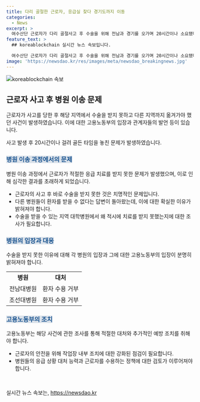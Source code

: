 ```yaml
---
title: 다리 골절한 근로자, 응급실 찾다 경기도까지 이동
categories:
  - News
excerpt: >
  여수산단 근로자가 다리 골절사고 후 수술을 위해 전남과 경기를 오가며 20시간이나 소요됐다. 사고가 발생한 병원과 인근 병원들은 수술을 받을 수 없다는 답변을 하며 응급상황에서의 적절한 응대가 이루어지지 않았다. 이로 인해 근로자는 괴사로 다리를 절단해야 했으며, 사고 후 수술까지 20시간이 소요된 탓에 긴급치료의 금방성을 놓친 것으로 지적되고 있다. 이에 관련 당국은 작업장 안전 조치 등을 포함한 조사를 예정하고 있다. (총 단어수: 116)
feature_text: >
  ## koreablockchain 실시간 뉴스 속보입니다.

  여수산단 근로자가 다리 골절사고 후 수술을 위해 전남과 경기를 오가며 20시간이나 소요됐다. 사고가 발생한 병원과 인근 병원들은 수술을 받을 수 없다는 답변을 하며 응급상황에서의 적절한 응대가 이루어지지 않았다. 이로 인해 근로자는 괴사로 다리를 절단해야 했으며, 사고 후 수술까지 20시간이 소요된 탓에 긴급치료의 금방성을 놓친 것으로 지적되고 있다. 이에 관련 당국은 작업장 안전 조치 등을 포함한 조사를 예정하고 있다. (총 단어수: 116)
image: 'https://newsdao.kr/res/images/meta/newsdao_breakingnews.jpg'
---
```


<p><img src="https://newsdao.kr/res/images/meta/newsdao_breakingnews.jpg" alt="koreablockchain 속보" /></p>

<h2 data-ke-size="size26">근로자 사고 후 병원 이송 문제</h2>

<p>근로자가 사고를 당한 후 해당 지역에서 수술을 받지 못하고 다른 지역까지 옮겨가야 했던 사건이 발생하였습니다. 이에 대한 고용노동부의 입장과 관계자들의 발언 등이 있습니다.</p>

<p data-ke-size="size16">사고 발생 후 20시간이나 걸려 골든 타임을 놓친 문제가 발생하였습니다.</p>

<h3><b><span style="background-color: #21538527; color: #1a5490;">병원 이송 과정에서의 문제</span></b></h3>

<p>병원 이송 과정에서 근로자가 적절한 응급 치료를 받지 못한 문제가 발생했으며, 이로 인해 심각한 결과를 초래하게 되었습니다.</p>

<ul>
  <li>근로자의 사고 후 바로 수술을 받지 못한 것은 치명적인 문제입니다.</li>
  <li>다른 병원들이 환자를 받을 수 없다는 답변이 돌아왔는데, 이에 대한 확실한 이유가 밝혀져야 합니다.</li>
  <li>수술을 받을 수 있는 지역 대학병원에서 왜 적시에 치료를 받지 못했는지에 대한 조사가 필요합니다.</li>
</ul>

<h3><b><span style="background-color: #21538527; color: #1a5490;">병원의 입장과 대응</span></b></h3>

<p>수술을 받지 못한 이유에 대해 각 병원의 입장과 그에 대한 고용노동부의 입장이 분명히 밝혀져야 합니다.</p>

<table>
  <tr>
    <td style="text-align: center; height: 17px;"><b>병원</b></td>
    <td style="text-align: center; height: 17px;"><b>대처</b></td>
  </tr>
  <tr>
    <td style="text-align: center; height: 17px;">전남대병원</td>
    <td style="text-align: center; height: 17px;">환자 수용 거부</td>
  </tr>
  <tr>
    <td style="text-align: center; height: 17px;">조선대병원</td>
    <td style="text-align: center; height: 17px;">환자 수용 거부</td>
  </tr>
</table>

<h3><b><span style="background-color: #21538527; color: #1a5490;">고용노동부의 조치</span></b></h3>

<p>고용노동부는 해당 사건에 관한 조사를 통해 적절한 대처와 추가적인 예방 조치를 취해야 합니다.</p>

<ul>
  <li>근로자의 안전을 위해 작업장 내부 조치에 대한 강화된 점검이 필요합니다.</li>
  <li>병원들의 응급 상황 대처 능력과 근로자를 수용하는 정책에 대한 검토가 이루어져야 합니다.</li>
</ul>

<p data-ke-size="size16">&nbsp;</p>
실시간 뉴스 속보는, <a href="https://newsdao.kr" rel="dofollow">https://newsdao.kr</a>


